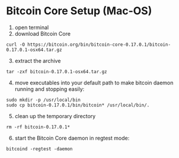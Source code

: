 # Bitcoin Core Setup (Mac-OS)

1. open terminal
2. download Bitcoin Core
  ```
  curl -O https://bitcoin.org/bin/bitcoin-core-0.17.0.1/bitcoin-0.17.0.1-osx64.tar.gz
  ```
3. extract the archive
  ```
  tar -zxf bitcoin-0.17.0.1-osx64.tar.gz
  ```
4. move executables into your default path to make bitcoin daemon running and stopping easily:
  ```
  sudo mkdir -p /usr/local/bin
  sudo cp bitcoin-0.17.0.1/bin/bitcoin* /usr/local/bin/.
  ```
5. clean up the temporary directory
  ```
  rm -rf bitcoin-0.17.0.1*
  ```
6. start the Bitcoin Core daemon in regtest mode:
  ```
  bitcoind -regtest -daemon
  ```
